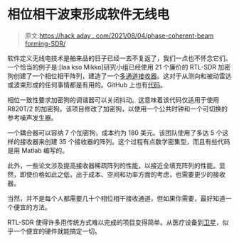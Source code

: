 # 相位相干波束形成软件无线电

> 原文:[https://hack aday . com/2021/08/04/phase-coherent-beam forming-SDR/](https://hackaday.com/2021/08/04/phase-coherent-beamforming-sdr/)

软件定义无线电技术是舶来品的日子已经一去不复返了，我们一点也不怀念它们。一个恰当的例子是:[laa kso Mikko]研究小组已经使用 21 个廉价的 RTL-SDR 加密狗创建了一个相位相干阵列，建造了一个[多通道接收器](https://aaltodoc.aalto.fi/handle/123456789/102361)。这对于从测向和被动雷达或波束形成的任何事情都是有用的。GitHub 上也有[代码](https://github.com/mlaaks/coherent-rtlsdr)。

相位一致性要求加密狗的调谐器可以关闭抖动。这意味着该代码仅适用于使用 R820T/2 的加密狗。该项目修改了加密狗，以使用一个公共时钟和一个可切换的参考噪声发生器。

一个耦合器可以容纳 7 个加密狗，成本约为 180 美元。该团队使用了多达 5 个这样的接收器来创建 35 个接收器的阵列。这个过程有点数学密集型，而且有些代码是用 Matlab 编写的。

此外，一些论文涉及提高接收器稀疏阵列的性能，以接近全填充阵列的性能。显然，即使价格如此之低，出于成本、空间和功率方面的考虑，也需要更少的接收器。

当然，并不是每个人都需要几十个相位相干接收通道，但如果你需要，最好知道一个便宜的方法。

RTL-SDR 使得许多用传统方式难以完成的项目变得简单。从医疗设备到[卫星](https://hackaday.com/2021/03/11/monitor-spacex-rocket-launches-with-software-defined-radio/)，似乎一个便宜的硬件就能搞定一切。